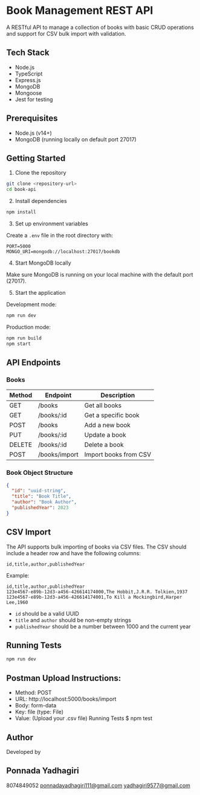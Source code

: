 # Book Management REST API

A RESTful API to manage a collection of books with basic CRUD operations and support for CSV bulk import with validation.

## Tech Stack

- Node.js
- TypeScript
- Express.js
- MongoDB
- Mongoose
- Jest for testing

## Prerequisites

- Node.js (v14+)
- MongoDB (running locally on default port 27017)

## Getting Started

1. Clone the repository

```bash
git clone <repository-url>
cd book-api
```

2. Install dependencies

```bash
npm install
```

3. Set up environment variables

Create a `.env` file in the root directory with:

```
PORT=5000
MONGO_URI=mongodb://localhost:27017/bookdb
```

4. Start MongoDB locally

Make sure MongoDB is running on your local machine with the default port (27017).

5. Start the application

Development mode:
```bash
npm run dev
```

Production mode:
```bash
npm run build
npm start
```

## API Endpoints

### Books

| Method | Endpoint       | Description           |
|--------|----------------|-----------------------|
| GET    | /books         | Get all books         |
| GET    | /books/:id     | Get a specific book   |
| POST   | /books         | Add a new book        |
| PUT    | /books/:id     | Update a book         |
| DELETE | /books/:id     | Delete a book         |
| POST   | /books/import  | Import books from CSV |

### Book Object Structure

```json
{
  "id": "uuid-string",
  "title": "Book Title",
  "author": "Book Author",
  "publishedYear": 2023
}
```

## CSV Import

The API supports bulk importing of books via CSV files. The CSV should include a header row and have the following columns:

```
id,title,author,publishedYear
```

Example:
```
id,title,author,publishedYear
123e4567-e89b-12d3-a456-426614174000,The Hobbit,J.R.R. Tolkien,1937
123e4567-e89b-12d3-a456-426614174001,To Kill a Mockingbird,Harper Lee,1960
```

- `id` should be a valid UUID
- `title` and `author` should be non-empty strings
- `publishedYear` should be a number between 1000 and the current year

## Running Tests

```bash
npm run dev
```

## Postman Upload Instructions:
- Method: POST
- URL: http://localhost:5000/books/import
- Body: form-data
 - Key: file (type: File)
 - Value: (Upload your .csv file)
Running Tests
$ npm test




## Author
Developed by 
## Ponnada Yadhagiri
8074849052
ponnadayadhagiri111@gmail.com
yadhagiri9577@gmail.com


